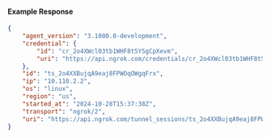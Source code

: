 <!-- Code generated for API Clients. DO NOT EDIT. -->

#### Example Response

```json
{
	"agent_version": "3.1000.0-development",
	"credential": {
		"id": "cr_2o4XWcl03tb1WHF8tSYSgCpXevm",
		"uri": "https://api.ngrok.com/credentials/cr_2o4XWcl03tb1WHF8tSYSgCpXevm"
	},
	"id": "ts_2o4XXBujqA9eaj8FPWOqOWgqFrx",
	"ip": "10.110.2.2",
	"os": "linux",
	"region": "us",
	"started_at": "2024-10-28T15:37:38Z",
	"transport": "ngrok/2",
	"uri": "https://api.ngrok.com/tunnel_sessions/ts_2o4XXBujqA9eaj8FPWOqOWgqFrx"
}
```
